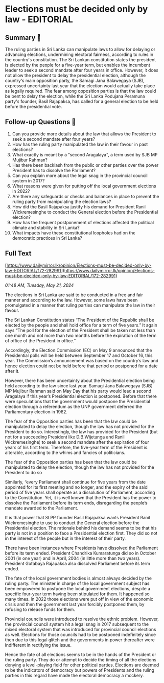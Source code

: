# Elections must be decided only by law - EDITORIAL

## Summary 🤖

The ruling parties in Sri Lanka can manipulate laws to allow for delaying or advancing elections, undermining electoral fairness, according to rules in the country's constitution. The Sri Lankan constitution states the president is elected by the people for a five-year term, but enables the incumbent leader to seek a second mandate after four years in office. However, it does not allow the president to delay the presidential election, although the country's main opposition party, the Samagi Jana Balawegaya (SJB), expressed uncertainty last year that the election would actually take place as legally required. The fear among opposition parties is that the law could be bent to delay the election, while the Sri Lanka Podujana Peramuna party's founder, Basil Rajapaksa, has called for a general election to be held before the presidential vote.


## Follow-up Questions 🤖

1. Can you provide more details about the law that allows the President to seek a second mandate after four years?
2. How has the ruling party manipulated the law in their favour in past elections?
3. What exactly is meant by a "second Aragalaya", a term used by SJB MP Mujibur Rahman?
4. Has there been backlash from the public or other parties over the power President has to dissolve the Parliament?
5. Can you explain more about the legal snag in the provincial council system in 2017? 
6. What reasons were given for putting off the local government elections in 2022?
7. Are there any safeguards or checks and balances in place to prevent the ruling party from manipulating the election laws?
8. How did the Basil Rajapaksa justify his demand for President Ranil Wickremesinghe to conduct the General election before the Presidential election?
9. How has the frequent postponement of elections affected the political climate and stability in Sri Lanka?
10. What impacts have these constitutional loopholes had on the democratic practices in Sri Lanka?

## Full Text

[https://www.dailymirror.lk/opinion/Elections-must-be-decided-only-by-law-EDITORIAL/172-282991](https://www.dailymirror.lk/opinion/Elections-must-be-decided-only-by-law-EDITORIAL/172-282991)

*01:48 AM, Tuesday, May 21, 2024*

The elections in Sri Lanka are said to be conducted in a free and fair manner and according to the law. However, some laws have been promulgated in a manner that ruling parties can manipulate the law in their favour.

The Sri Lankan Constitution states “The President of the Republic shall be elected by the people and shall hold office for a term of five years.” It again says “The poll for the election of the President shall be taken not less than one month and not more than two months before the expiration of the term of office of the President in office.”

Accordingly, the Election Commission (EC) on May 9 announced that the Presidential polls will be held between September 17 and October 16, this year. The Commission’s announcement was based on the country’s law and hence election could not be held before that period or postponed for a date after it.

However, there has been uncertainty about the Presidential election being held according to the law since last year. Samagi Jana Balawegaya (SJB) MP Mujibur Rahman said on May Day that his party would lead a second Aragalaya if this year’s Presidential election is postponed. Before that there were speculations that the government would postpone the Presidential election through a referendum as the UNP government deferred the Parliamentary election in 1982.

The fear of the Opposition parties has been that the law could be manipulated to delay the election, though the law has not provided for the President to do so. Interestingly, the law has provided for the President (but not for a succeeding President like D.B.Wijetunga and Ranil Wickremesinghe) to seek a second mandate after the expiration of four years of his first term. Therefore, the five-year term of the President is alterable, according to the whims and fancies of politicians.

The fear of the Opposition parties has been that the law could be manipulated to delay the election, though the law has not provided for the President to do so

Similarly, “every Parliament shall continue for five years from the date appointed for its first meeting and no longer, and the expiry of the said period of five years shall operate as a dissolution of Parliament, according to the Constitution. Yet, it is well known that the President has the power to dissolve the Parliament before its term ends, disregarding the people’s mandate awarded to the Parliament.

It is that power that SLPP founder Basil Rajapaksa wants President Ranil Wickremesinghe to use to conduct the General election before the Presidential election. The rationale behind his demand seems to be that his party is not in a position to face a Presidential election first. They did so not in the interest of the people but in the interest of their party.

There have been instances where Presidents have dissolved the Parliament before its term ended. President Chandrika Kumaratunga did so in October 2001 (in one year) and in April, 2004 (in little more than two years). President Gotabaya Rajapaksa also dissolved Parliament before its term ended.

The fate of the local government bodies is almost always decided by the ruling party. The minister in charge of the local government subject has been empowered to postpone the local government elections, despite a specific four-year term having been stipulated for them. It happened so many times. In 2022 those elections were put off in view of the economic crisis and then the government last year forcibly postponed them, by refusing to release funds for them.

Provincial councils were introduced to resolve the ethnic problem. However, the provincial council system hit a legal snag in 2017 subsequent to the mixed electoral system that was introduced for provincial council elections as well. Elections for those councils had to be postponed indefinitely since then due to this legal glitch and the governments in power thereafter were indifferent in rectifying the issue.

Hence the fate of all elections seems to be in the hands of the President or the ruling party. They do or attempt to decide the timing of all the elections denying a level-playing field for other political parties. Elections are deemed to be the indicators of democracy but powers of Presidents and the ruling parties in this regard have made the electoral democracy a mockery.

